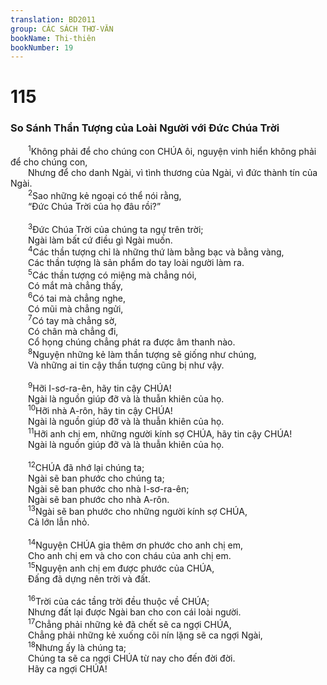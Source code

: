 ```yaml
---
translation: BD2011
group: CÁC SÁCH THƠ-VĂN
bookName: Thi-thiên 
bookNumber: 19
---
```


<div class="title"><h1>115</h1><h3>So Sánh Thần Tượng của Loài Người với Ðức Chúa Trời</h3></div>
<span class="verse thi_115_1">  <sup>1</sup>Không phải để cho chúng con CHÚA ôi, nguyện vinh hiển không phải để cho chúng con, <br/>  Nhưng để cho danh Ngài, vì tình thương của Ngài, vì đức thành tín của Ngài.<br/></span>
<span class="verse thi_115_2">  <sup>2</sup>Sao những kẻ ngoại có thể nói rằng,<br/>  “Ðức Chúa Trời của họ đâu rồi?”<br/><br/></span>
<span class="verse thi_115_3">  <sup>3</sup>Ðức Chúa Trời của chúng ta ngự trên trời;<br/>  Ngài làm bất cứ điều gì Ngài muốn.<br/></span>
<span class="verse thi_115_4">  <sup>4</sup>Các thần tượng chỉ là những thứ làm bằng bạc và bằng vàng,<br/>  Các thần tượng là sản phẩm do tay loài người làm ra.<br/></span>
<span class="verse thi_115_5">  <sup>5</sup>Các thần tượng có miệng mà chẳng nói,<br/>  Có mắt mà chẳng thấy,<br/></span>
<span class="verse thi_115_6">  <sup>6</sup>Có tai mà chẳng nghe,<br/>  Có mũi mà chẳng ngửi,<br/></span>
<span class="verse thi_115_7">  <sup>7</sup>Có tay mà chẳng sờ,<br/>  Có chân mà chẳng đi,<br/>  Cổ họng chúng chẳng phát ra được âm thanh nào.<br/></span>
<span class="verse thi_115_8">  <sup>8</sup>Nguyện những kẻ làm thần tượng sẽ giống như chúng,<br/>  Và những ai tin cậy thần tượng cũng bị như vậy.<br/><br/></span>
<span class="verse thi_115_9">  <sup>9</sup>Hỡi I-sơ-ra-ên, hãy tin cậy CHÚA!<br/>  Ngài là nguồn giúp đỡ và là thuẫn khiên của họ.<br/></span>
<span class="verse thi_115_10">  <sup>10</sup>Hỡi nhà A-rôn, hãy tin cậy CHÚA!<br/>  Ngài là nguồn giúp đỡ và là thuẫn khiên của họ.<br/></span>
<span class="verse thi_115_11">  <sup>11</sup>Hỡi anh chị em, những người kính sợ CHÚA, hãy tin cậy CHÚA!<br/>  Ngài là nguồn giúp đỡ và là thuẫn khiên của họ.<br/><br/></span>
<span class="verse thi_115_12">  <sup>12</sup>CHÚA đã nhớ lại chúng ta;<br/>  Ngài sẽ ban phước cho chúng ta;<br/>  Ngài sẽ ban phước cho nhà I-sơ-ra-ên;<br/>  Ngài sẽ ban phước cho nhà A-rôn.<br/></span>
<span class="verse thi_115_13">  <sup>13</sup>Ngài sẽ ban phước cho những người kính sợ CHÚA,<br/>  Cả lớn lẫn nhỏ.<br/><br/></span>
<span class="verse thi_115_14">  <sup>14</sup>Nguyện CHÚA gia thêm ơn phước cho anh chị em,<br/>  Cho anh chị em và cho con cháu của anh chị em.<br/></span>
<span class="verse thi_115_15">  <sup>15</sup>Nguyện anh chị em được phước của CHÚA,<br/>  Ðấng đã dựng nên trời và đất.<br/><br/></span>
<span class="verse thi_115_16">  <sup>16</sup>Trời của các tầng trời đều thuộc về CHÚA;<br/>  Nhưng đất lại được Ngài ban cho con cái loài người.<br/></span>
<span class="verse thi_115_17">  <sup>17</sup>Chẳng phải những kẻ đã chết sẽ ca ngợi CHÚA,<br/>  Chẳng phải những kẻ xuống cõi nín lặng sẽ ca ngợi Ngài,<br/></span>
<span class="verse thi_115_18">  <sup>18</sup>Nhưng ấy là chúng ta;<br/>  Chúng ta sẽ ca ngợi CHÚA từ nay cho đến đời đời.<br/>  Hãy ca ngợi CHÚA!<br/></span>
